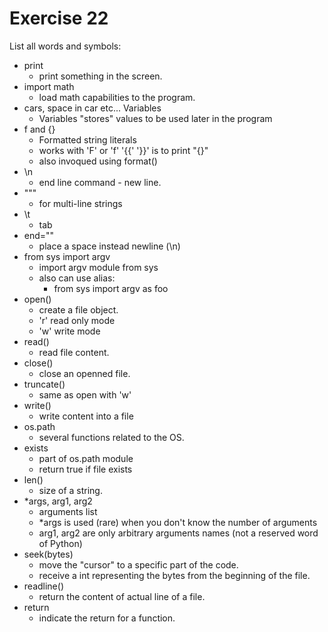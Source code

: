 # Exercise 22

List all words and symbols:

- print
  - print something in the screen.
- import math
  - load math capabilities to the program.
- cars, space in car etc... Variables
  - Variables "stores" values to be used later in the program
- f and {}
  - Formatted string literals
  - works with 'F' or 'f'
  '{{' '}}' is to print "{}"
  - also invoqued using format()
- \n
  - end line command - new line.
- """
  - for multi-line strings
- \t
  - tab
- end=""
  - place a space instead newline (\n)
- from sys import argv
  - import argv module from sys
  - also can use alias:
    - from sys import argv as foo
- open()
  - create a file object.
  - 'r' read only mode
  - 'w' write mode
- read()
  - read file content.
- close()
  - close an openned file.
- truncate()
  - same as open with 'w'
- write()
  - write content into a file 
- os.path
  - several functions related to the OS.
- exists
  - part of os.path module
  - return true if file exists
- len()
  - size of a string.
- *args, arg1, arg2
  - arguments list
  - *args is used (rare) when you don't know the number of arguments
  - arg1, arg2 are only arbitrary arguments names (not a reserved word of Python)
- seek(bytes)
  - move the "cursor" to a specific part of the code.
  - receive a int representing the bytes from the beginning of the file.
- readline()
  - return the content of actual line of a file.
- return
  - indicate the return for a function.
